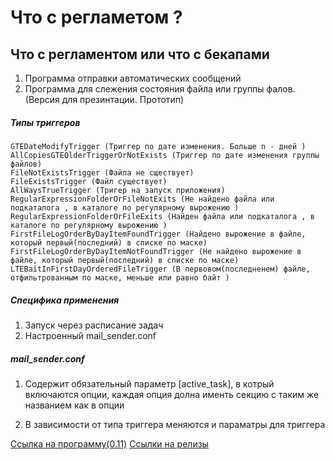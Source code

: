 # Что с регламетом ?

## Что с регламентом или что с бекапами
1) Программа отправки автоматических сообщений
2) Программа для слежения состояния файла или группы фалов.
(Версия для презинтации. Прототип)


##### Типы триггеров
    GTEDateModifyTrigger (Триггер по дате изменения. Больше n - дней )
    AllCopiesGTEOlderTriggerOrNotExists (Триггер по дате изменения группы файлов)
    FileNotExistsTrigger (Файла не сществует)
    FileExistsTrigger (Файл существует)
    AllWaysTrueTrigger (Тригер на запуск приложения)
    RegularExpressionFolderOrFileNotExits (Не найдено файла или подкаталога , в каталоге по регулярному вырожению )
    RegularExpressionFolderOrFileExits (Найден файла или подкаталога , в каталоге по регулярному вырожению )
    FirstFileLogOrderByDayItemFoundTrigger (Найдено вырожение в файле, который первый(последний) в списке по маске)
    FirstFileLogOrderByDayItemNotFoundTrigger (Не найдено вырожение в файле, который первый(последний) в списке по маске)
    LTEBaitInFirstDayOrderedFileTrigger (В первовом(последненем) файле, отфильтрованным по маске, меньше или равно байт )

##### Специфика применения
1) Запуск через расписание задач 
2) Настроенный mail_sender.conf

##### mail_sender.conf
1) Содержит обязательный параметр [active_task], в котрый включаются опции, 
каждая опция долна именть секцию с таким же названием как в опции 

2) В зависимости от типа триггера меняются и параматры для триггера 

[Ссылка на программу(0.11)](https://yadi.sk/d/8aMIovxZ3LtN2j)
[Ссылки на релизы](https://disk.yandex.ru/client/disk/SISTYLE)